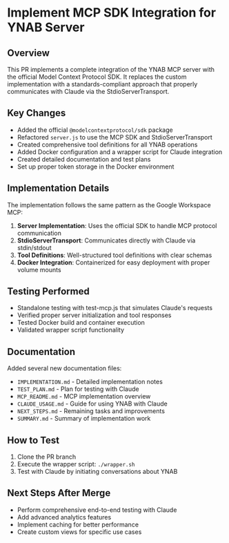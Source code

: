 # Implement MCP SDK Integration for YNAB Server

## Overview

This PR implements a complete integration of the YNAB MCP server with the official Model Context Protocol SDK. It replaces the custom implementation with a standards-compliant approach that properly communicates with Claude via the StdioServerTransport.

## Key Changes

- Added the official `@modelcontextprotocol/sdk` package
- Refactored `server.js` to use the MCP SDK and StdioServerTransport
- Created comprehensive tool definitions for all YNAB operations
- Added Docker configuration and a wrapper script for Claude integration
- Created detailed documentation and test plans
- Set up proper token storage in the Docker environment

## Implementation Details

The implementation follows the same pattern as the Google Workspace MCP:

1. **Server Implementation**: Uses the official SDK to handle MCP protocol communication
2. **StdioServerTransport**: Communicates directly with Claude via stdin/stdout
3. **Tool Definitions**: Well-structured tool definitions with clear schemas
4. **Docker Integration**: Containerized for easy deployment with proper volume mounts

## Testing Performed

- Standalone testing with test-mcp.js that simulates Claude's requests
- Verified proper server initialization and tool responses
- Tested Docker build and container execution
- Validated wrapper script functionality

## Documentation

Added several new documentation files:
- `IMPLEMENTATION.md` - Detailed implementation notes
- `TEST_PLAN.md` - Plan for testing with Claude
- `MCP_README.md` - MCP implementation overview
- `CLAUDE_USAGE.md` - Guide for using YNAB with Claude
- `NEXT_STEPS.md` - Remaining tasks and improvements
- `SUMMARY.md` - Summary of implementation work

## How to Test

1. Clone the PR branch
2. Execute the wrapper script: `./wrapper.sh`
3. Test with Claude by initiating conversations about YNAB

## Next Steps After Merge

- Perform comprehensive end-to-end testing with Claude
- Add advanced analytics features
- Implement caching for better performance
- Create custom views for specific use cases